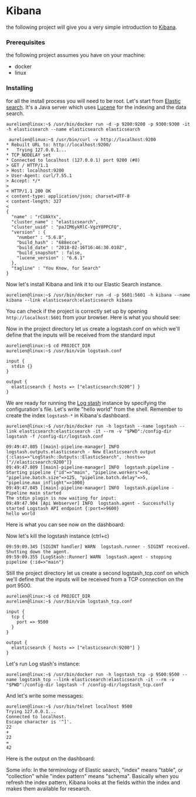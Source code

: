 # Kibana

the following project will give you a very simple introduction to [Kibana](https://www.elastic.co/products/kibana).

### Prerequisites
the following project assumes you have on your machine:
- docker
- linux

### Installing
for all the install process you will need to be root.
Let's start from [Elastic search](https://www.elastic.co/). It's a Java server which uses [Lucene](https://en.wikipedia.org/wiki/Apache_Lucene) for the indexing and the data search.
```
aurelien@linux:~$ /usr/bin/docker run -d -p 9200:9200 -p 9300:9300 -it -h elasticsearch --name elasticsearch elasticsearch

```

```
 aurelien@linux:~$ /usr/bin/curl -v http://localhost:9200
* Rebuilt URL to: http://localhost:9200/
*   Trying 127.0.0.1...
* TCP_NODELAY set
* Connected to localhost (127.0.0.1) port 9200 (#0)
> GET / HTTP/1.1
> Host: localhost:9200
> User-Agent: curl/7.55.1
> Accept: */*
> 
< HTTP/1.1 200 OK
< content-type: application/json; charset=UTF-8
< content-length: 327
< 
{
  "name" : "rCUAkYx",
  "cluster_name" : "elasticsearch",
  "cluster_uuid" : "paJIM6ykRlC-VgzY0PPCFQ",
  "version" : {
    "number" : "5.6.8",
    "build_hash" : "688ecce",
    "build_date" : "2018-02-16T16:46:30.010Z",
    "build_snapshot" : false,
    "lucene_version" : "6.6.1"
  },
  "tagline" : "You Know, for Search"
}
```

Now let's install Kibana and link it to our Elastic Search instance.
```
aurelien@linux:~$ /usr/bin/docker run -d -p 5601:5601 -h kibana --name kibana --link elasticsearch:elasticsearch kibana
```
You can check if the project is correctly set up by opening `http://localhost:5601` from your browser. Here is what you should see:

Now in the project directory let us create a logstash.conf on which we'll define that the inputs will be received 
from the standard input
```
aurelien@linux:~$ cd PROJECT_DIR
aurelien@linux:~$ /usr/bin/vim logstash.conf

input {
  stdin {}
}

output {
  elasticsearch { hosts => ["elasticsearch:9200"] }
}
```
We are ready for running the [Log stash](https://www.elastic.co/products/logstash) instance by specifying the configuration's file.
Let's write "hello world" from the shell. Remember to create the index `logstash-*` in Kibana's dashboard.
```
aurelien@linux:~$ /usr/bin/docker run -h logstash --name logstash --link elasticsearch:elasticsearch -it --rm -v "$PWD":/config-dir logstash -f /config-dir/logstash.conf

09:49:47.805 [[main]-pipeline-manager] INFO  logstash.outputs.elasticsearch - New Elasticsearch output {:class=>"LogStash::Outputs::ElasticSearch", :hosts=>["//elasticsearch:9200"]}
09:49:47.809 [[main]-pipeline-manager] INFO  logstash.pipeline - Starting pipeline {"id"=>"main", "pipeline.workers"=>8, "pipeline.batch.size"=>125, "pipeline.batch.delay"=>5, "pipeline.max_inflight"=>1000}
09:49:47.845 [[main]-pipeline-manager] INFO  logstash.pipeline - Pipeline main started
The stdin plugin is now waiting for input:
09:49:47.904 [Api Webserver] INFO  logstash.agent - Successfully started Logstash API endpoint {:port=>9600}
hello world
```
Here is what you can see now on the dashboard:

Now let's kill the logstash instance (ctrl+c)
```
09:59:09.345 [SIGINT handler] WARN  logstash.runner - SIGINT received. Shutting down the agent.
09:59:09.355 [LogStash::Runner] WARN  logstash.agent - stopping pipeline {:id=>"main"}
```

Still the project directory let us create a second logstash_tcp.conf on which we'll define that the inputs will be received 
from a TCP connection on the port 9500.
```
aurelien@linux:~$ cd PROJECT_DIR
aurelien@linux:~$ /usr/bin/vim logstash_tcp.conf

input {
  tcp {
    port => 9500
  }
}

output {
  elasticsearch { hosts => ["elasticsearch:9200"] }
}

```

Let's run Log stash's instance:
```
aurelien@linux:~$ /usr/bin/docker run -h logstash_tcp -p 9500:9500 --name logstash_tcp --link elasticsearch:elasticsearch -it --rm -v "$PWD":/config-dir logstash -f /config-dir/logstash_tcp.conf
```

And let's write some messages:
```
aurelien@linux:~$ /usr/bin/telnet localhost 9500
Trying 127.0.0.1...
Connected to localhost.
Escape character is '^]'.
22
+
22
=
42
```

Here is the output on the dashboard:

Some info:
In the terminology of Elastic search, "index" means "table", or "collection" while "index pattern" means "schema".
Basically when you refresh the index pattern, Kibana looks at the fields within the index and makes them available for research.
